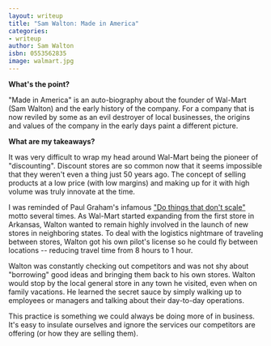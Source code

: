 ```yaml
---
layout: writeup
title: "Sam Walton: Made in America"
categories:
- writeup
author: Sam Walton
isbn: 0553562835
image: walmart.jpg
---
```


**What's the point?**

"Made in America" is an auto-biography about the founder of Wal-Mart (Sam Walton) and the early history of the company. For a company that is now reviled by some as an evil destroyer of local businesses, the origins and values of the company in the early days paint a different picture.

**What are my takeaways?**

It was very difficult to wrap my head around Wal-Mart being the pioneer of "discounting". Discount stores are so common now that it seems impossible that they weren't even a thing just 50 years ago. The concept of selling products at a low price (with low margins) and making up for it with high volume was truly innovate at the time.

I was reminded of Paul Graham's infamous ["Do things that don't scale"][ds] motto several times. As Wal-Mart started expanding from the first store in Arkansas, Walton wanted to remain highly involved in the launch of new stores in neighboring states. To deal with the logistics nightmare of traveling between stores, Walton got his own pilot's license so he could fly between locations -- reducing travel time from 8 hours to 1 hour.

Walton was constantly checking out competitors and was not shy about "borrowing" good ideas and bringing them back to his own stores. Walton would stop by the local general store in any town he visited, even when on family vacations. He learned the secret sauce by simply walking up to employees or managers and talking about their day-to-day operations.

This practice is something we could always be doing more of in business. It's easy to insulate ourselves and ignore the services our competitors are offering (or how they are selling them).

[ds]: http://paulgraham.com/ds.html
